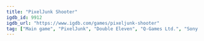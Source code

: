 ```yaml
---
title: "PixelJunk Shooter"
igdb_id: 9912
igdb_url: "https://www.igdb.com/games/pixeljunk-shooter"
tag: ["Main game", "PixelJunk", "Double Eleven", "Q-Games Ltd.", "Sony Computer Entertainment", "Shooter", "Puzzle", "Single player", "Co-operative", "Side view", "Science fiction"]
---
```

